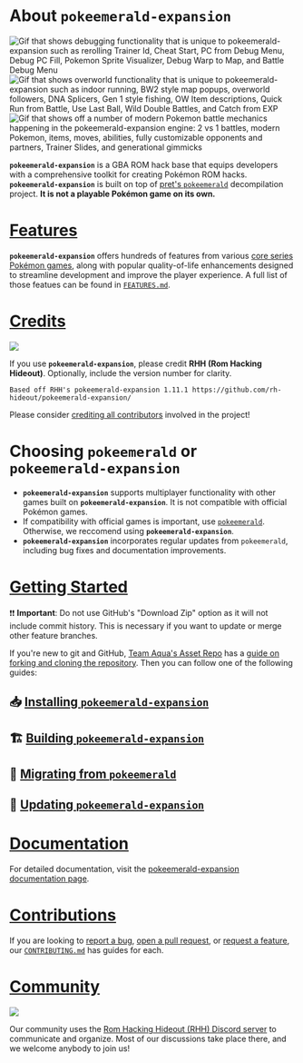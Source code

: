 # About `pokeemerald-expansion`

![Gif that shows debugging functionality that is unique to pokeemerald-expansion such as rerolling Trainer Id, Cheat Start, PC from Debug Menu, Debug PC Fill, Pokemon Sprite Visualizer, Debug Warp to Map, and Battle Debug Menu](https://github.com/user-attachments/assets/cf9dfbee-4c6b-4bca-8e0a-07f116ef891c) ![Gif that shows overworld functionality that is unique to pokeemerald-expansion such as indoor running, BW2 style map popups, overworld followers, DNA Splicers, Gen 1 style fishing, OW Item descriptions, Quick Run from Battle, Use Last Ball, Wild Double Battles, and Catch from EXP](https://github.com/user-attachments/assets/383af243-0904-4d41-bced-721492fbc48e) ![Gif that shows off a number of modern Pokemon battle mechanics happening in the pokeemerald-expansion engine: 2 vs 1 battles, modern Pokemon, items, moves, abilities, fully customizable opponents and partners, Trainer Slides, and generational gimmicks](https://github.com/user-attachments/assets/50c576bc-415e-4d66-a38f-ad712f3316be)

<!-- If you want to re-record or change these gifs, here are some notes that I used: https://files.catbox.moe/05001g.md -->

**`pokeemerald-expansion`** is a GBA ROM hack base that equips developers with a comprehensive toolkit for creating Pokémon ROM hacks. **`pokeemerald-expansion`** is built on top of [pret's `pokeemerald`](https://github.com/pret/pokeemerald) decompilation project. **It is not a playable Pokémon game on its own.** 

# [Features](FEATURES.md)

**`pokeemerald-expansion`** offers hundreds of features from various [core series Pokémon games](https://bulbapedia.bulbagarden.net/wiki/Core_series), along with popular quality-of-life enhancements designed to streamline development and improve the player experience. A full list of those featues can be found in [`FEATURES.md`](FEATURES.md).

# [Credits](CREDITS.md)

 [![](https://img.shields.io/github/all-contributors/rh-hideout/pokeemerald-expansion/upcoming)](CREDITS.md)

If you use **`pokeemerald-expansion`**, please credit **RHH (Rom Hacking Hideout)**. Optionally, include the version number for clarity.

```
Based off RHH's pokeemerald-expansion 1.11.1 https://github.com/rh-hideout/pokeemerald-expansion/
```

Please consider [crediting all contributors](CREDITS.md) involved in the project!

# Choosing `pokeemerald` or **`pokeemerald-expansion`**

- **`pokeemerald-expansion`** supports multiplayer functionality with other games built on **`pokeemerald-expansion`**. It is not compatible with official Pokémon games.
- If compatibility with official games is important, use [`pokeemerald`](https://github.com/pret/pokeemerald). Otherwise, we reccomend using **`pokeemerald-expansion`**.
- **`pokeemerald-expansion`** incorporates regular updates from `pokeemerald`, including bug fixes and documentation improvements.

# [Getting Started](INSTALL.md)

❗❗ **Important**: Do not use GitHub's "Download Zip" option as it will not include commit history. This is necessary if you want to update or merge other feature branches. 

If you're new to git and GitHub, [Team Aqua's Asset Repo](https://github.com/Pawkkie/Team-Aquas-Asset-Repo/) has a [guide on forking and cloning the repository](https://github.com/Pawkkie/Team-Aquas-Asset-Repo/wiki/The-Basics-of-GitHub). Then you can follow one of the following guides:

## 📥 [Installing **`pokeemerald-expansion`**](INSTALL.md)
## 🏗️ [Building **`pokeemerald-expansion`**](INSTALL.md#Building-pokeemerald-expansion)
## 🚚 [Migrating from **`pokeemerald`**](INSTALL.md#Migrating-from-pokeemerald)
## 🚀 [Updating **`pokeemerald-expansion`**](INSTALL.md#Updating-pokeemerald-expansion)

# [Documentation](https://rh-hideout.github.io/pokeemerald-expansion/)

For detailed documentation, visit the [pokeemerald-expansion documentation page](https://rh-hideout.github.io/pokeemerald-expansion/).

# [Contributions](CONTRIBUTING.md)
If you are looking to [report a bug](CONTRIBUTING.md#Bug-Report), [open a pull request](CONTRIBUTING.md#Pull-Requests), or [request a feature](CONTRIBUTING.md#Feature-Request), our [`CONTRIBUTING.md`](CONTRIBUTING.md) has guides for each.

# [Community](https://discord.gg/6CzjAG6GZk)

[![](https://dcbadge.limes.pink/api/server/6CzjAG6GZk)](https://discord.gg/6CzjAG6GZk)

Our community uses the [Rom Hacking Hideout (RHH) Discord server](https://discord.gg/6CzjAG6GZk) to communicate and organize. Most of our discussions take place there, and we welcome anybody to join us!

